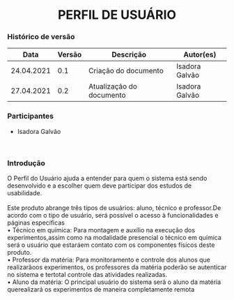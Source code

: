# <center> PERFIL DE USUÁRIO

### Histórico de versão<br>

|Data | Versão | Descrição | Autor(es)|
| -- | -- | -- | -- |
| 24.04.2021 | 0.1 | Criação do documento |Isadora Galvão|
| 27.04.2021 | 0.2 | Atualização do documento |Isadora Galvão|

### Participantes

* Isadora Galvão

<br>

### Introdução 
O Perfil do Usuário ajuda a entender para quem o sistema está sendo desenvolvido e a escolher quem deve participar dos estudos de usabilidade. 
<br><br>
Este produto abrange três tipos de usuários: aluno, técnico e professor.De acordo com o tipo de usuário, será possível o acesso à funcionalidades e páginas específicas<br>
• Técnico em química: Para montagem e auxílio na execução dos experimentos,assim como na modalidade presencial o técnico em química será o usuário que estaráem contato com os componentes físicos deste produto.<br>
• Professor da matéria: Para monitoramento e controle dos alunos que realizarãoos experimentos, os professores da matéria poderão se autenticar no sistema e tertotal controle das atividades realizadas.<br>
• Aluno da matéria: O principal usuário do sistema será o aluno da matéria querealizará os experimentos de maneira completamente remota

